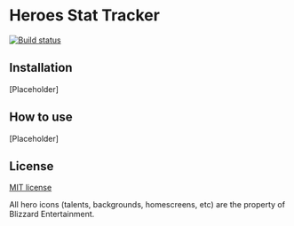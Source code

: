 # Heroes Stat Tracker
[![Build status](https://ci.appveyor.com/api/projects/status/9ufforppr67h7low?svg=true)](https://ci.appveyor.com/project/koliva8245/heroesparserdata)

## Installation
[Placeholder]

## How to use
[Placeholder]

## License
[MIT license](/LICENSE.txt)

All hero icons (talents, backgrounds, homescreens, etc) are the property of Blizzard Entertainment.
